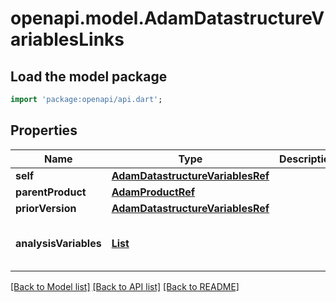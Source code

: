# openapi.model.AdamDatastructureVariablesLinks

## Load the model package
```dart
import 'package:openapi/api.dart';
```

## Properties
Name | Type | Description | Notes
------------ | ------------- | ------------- | -------------
**self** | [**AdamDatastructureVariablesRef**](AdamDatastructureVariablesRef.md) |  | [optional] 
**parentProduct** | [**AdamProductRef**](AdamProductRef.md) |  | [optional] 
**priorVersion** | [**AdamDatastructureVariablesRef**](AdamDatastructureVariablesRef.md) |  | [optional] 
**analysisVariables** | [**List<AdamVariableRefElement>**](AdamVariableRefElement.md) |  | [optional] [default to const []]

[[Back to Model list]](../README.md#documentation-for-models) [[Back to API list]](../README.md#documentation-for-api-endpoints) [[Back to README]](../README.md)


